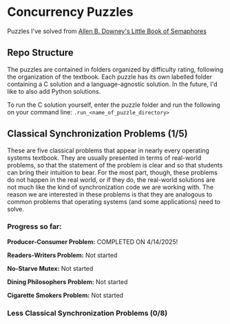 # Concurrency Puzzles
Puzzles I've solved from [Allen B. Downey's Little Book of Semaphores](https://drive.google.com/file/d/1UOIBXuBUT_zSUXud03OGzXrT9_W9MCcP/view?usp=sharing)

## Repo Structure

The puzzles are contained in folders organized by difficulty rating, following the organization of the textbook. Each puzzle has its own labelled folder containing a C solution and a language-agnostic solution. In the future, I'd like to also add Python solutions.

To run the C solution yourself, enter the puzzle folder and run the following on your command line:
`.run_<name_of_puzzle_directory>`

## Classical Synchronization Problems (1/5)

These are five classical problems that appear in nearly every operating systems textbook. They are usually presented in terms of real-world problems, so that the statement of the problem is clear and so that students can bring their intuition to bear. For the most part, though, these problems do not happen in the real world, or if they do, the real-world solutions are not much like the kind of synchronization code we are working with. The reason we are interested in these problems is that they are analogous to common problems that operating systems (and some applications) need to solve.

### Progress so far:

**Producer-Consumer Problem:** COMPLETED ON 4/14/2025!

**Readers-Writers Problem:** Not started

**No-Starve Mutex:** Not started

**Dining Philosophers Problem:** Not started

**Cigarette Smokers Problem:** Not started

### Less Classical Synchronization Problems (0/8)
